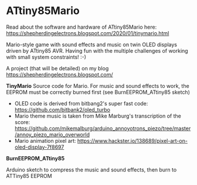 # ATtiny85Mario

Read about the software and hardware of ATtiny85Mario here:
https://shepherdingelectrons.blogspot.com/2020/01/tinymario.html

Mario-style game with sound effects and music on twin OLED displays driven by ATtiny85 AVR. Having fun with the multiple challenges of working with small system constraints! :-)

A project (that will be detailed) on my blog https://shepherdingelectrons.blogspot.com/

**TinyMario**
Source code for Mario.  For music and sound effects to work, the EEPROM must be correctly burned first (see BurnEEPROM_ATtiny85 sketch)

- OLED code is derived from bitbang2's super fast code:
https://github.com/bitbank2/oled_turbo
- Mario theme music is taken from Mike Marburg's transcription of the score:
https://github.com/mikemalburg/arduino_annoyotrons_piezo/tree/master/annoy_piezo_mario_overworld
- Mario animation pixel art:
https://www.hackster.io/138689/pixel-art-on-oled-display-7f8697

**BurnEEPROM_ATtiny85**

Arduino sketch to compress the music and sound effects, then burn to ATTiny85 EEPROM  
